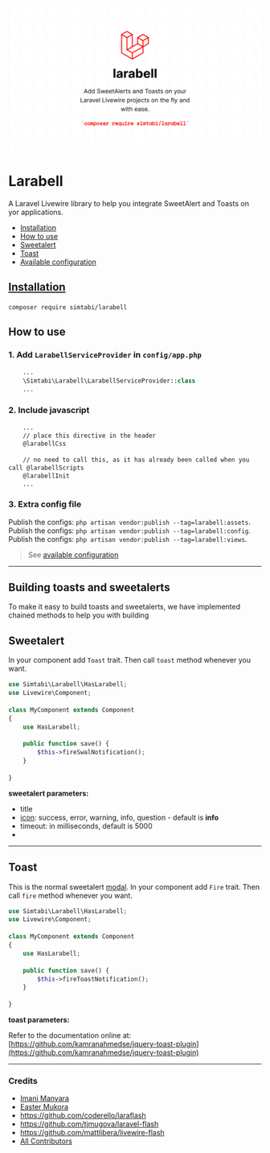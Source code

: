 ![banner](.github/assets/banner.png?raw=true)

# Larabell  <!-- omit in toc -->

A Laravel Livewire library to help you integrate SweetAlert and Toasts on yor applications.

- [Installation](#installation)
- [How to use](#how-to-use)
- [Sweetalert](#sweetalert)
- [Toast](#toast)
- [Available configuration](#available-configuration)

## [Installation](https://packagist.org/packages/simtabi/larabell)

`composer require simtabi/larabell`

## How to use

### 1. Add `LarabellServiceProvider` in `config/app.php` <!-- omit in toc -->

```php
    ...
    \Simtabi\Larabell\LarabellServiceProvider::class
    ...
```

### 2. Include javascript <!-- omit in toc -->

```blade
    ...
    // place this directive in the header
    @larabellCss

    // no need to call this, as it has already been called when you call @larabellScripts
    @larabellInit
    ...
```

### 3. Extra config file <!-- omit in toc -->

Publish the configs: `php artisan vendor:publish --tag=larabell:assets`.
Publish the configs: `php artisan vendor:publish --tag=larabell:config`.
Publish the configs: `php artisan vendor:publish --tag=larabell:views`.
> See [available configuration](#available-configuration)

---

## Building toasts and sweetalerts
To make it easy to build toasts and sweetalerts, we have implemented chained methods to help you with building

## Sweetalert

In your component add `Toast` trait. Then call `toast` method whenever you want.

```php
use Simtabi\Larabell\HasLarabell;
use Livewire\Component;

class MyComponent extends Component
{
    use HasLarabell;

    public function save() {
        $this->fireSwalNotification();
    }

}
```

**sweetalert parameters:**

- title
- [icon](https://sweetalert2.github.io/#icons): success, error, warning, info, question - default is **info**
- timeout: in milliseconds, default is 5000
-
---

## Toast

This is the normal sweetalert [modal](https://sweetalert2.github.io/#examples). In your component add `Fire` trait. Then call `fire` method whenever you want.

```php
use Simtabi\Larabell\HasLarabell;
use Livewire\Component;

class MyComponent extends Component
{
    use HasLarabell;

    public function save() {
        $this->fireToastNotification();
    }

}
```

**toast parameters:**

Refer to the documentation online at: [https://github.com/kamranahmedse/jquery-toast-plugin](https://github.com/kamranahmedse/jquery-toast-plugin)

---

### Credits
-   [Imani Manyara](https://github.com/imanimanyara)
-   [Easter Mukora](https://github.com/eastermukora)
-   https://github.com/coderello/laraflash
-   https://github.com/tjmugova/laravel-flash
-   https://github.com/mattlibera/livewire-flash
-   [All Contributors](../../contributors)
